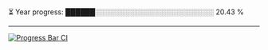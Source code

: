 
⏳ Year progress: ██████░░░░░░░░░░░░░░░░░░░░░░░░ 20.43 %

---

[![Progress Bar CI](https://github.com/thatoranzhevyy/thatoranzhevyy/actions/workflows/node.js.yml/badge.svg)](https://github.com/thatoranzhevyy/thatoranzhevyy/actions/workflows/node.js.yml)

